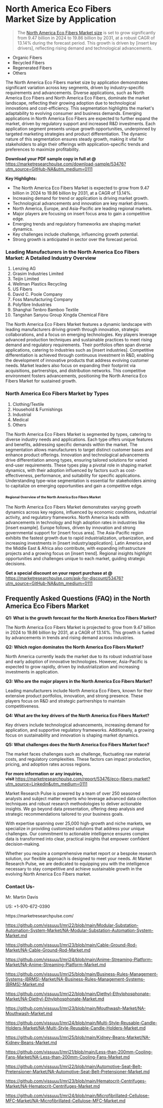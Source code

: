 <h1>North America Eco Fibers Market&nbsp;Size by Application</h1><blockquote><p>The <a href="https://marketresearchpulse.com/download-sample/53476?utm_source=GitHub-NA&amp;utm_medium=0111">North America Eco Fibers Market size</a> is set to grow significantly from 9.47 billion in 2024 to 19.86 billion by 2031, at a robust CAGR of 13.14% during the forecast period. This growth is driven by [insert key drivers], reflecting rising demand and technological advancements.</p></blockquote><ul><li>Organic Fibers<li> Recycled Fibers<li> Regenerated Fibers<li> Others</li></ul><p>The North America Eco Fibers market size by application demonstrates significant variation across key segments, driven by industry-specific requirements and advancements. Diverse applications, such as North America Eco Fibers and North America Eco Fibers, dominate the market landscape, reflecting their growing adoption due to technological innovations and cost-efficiency. This segmentation highlights the market's adaptability to evolving consumer and business demands. Emerging applications in North America Eco Fibers are expected to further expand the market, driven by regulatory support and increased R&D investments. Each application segment presents unique growth opportunities, underpinned by targeted marketing strategies and product differentiation. The dynamic nature of this segmentation ensures steady growth, making it vital for stakeholders to align their offerings with application-specific trends and preferences to maximize profitability.</p><p><strong>Download your PDF sample copy in full at @ </strong><a href="https://marketresearchpulse.com/download-sample/53476?utm_source=GitHub-NA&amp;utm_medium=0111">https://marketresearchpulse.com/download-sample/53476?utm_source=GitHub-NA&amp;utm_medium=0111</a></p><p><strong>Key Highlights: </strong></p><ul><li>The North America Eco Fibers Market is expected to grow from 9.47 billion in 2024 to 19.86 billion by 2031, at a CAGR of 13.14%.</li><li>Increasing demand for trend or application is driving market growth.</li><li>Technological advancements and innovation are key market drivers.</li><li>North America, Europe, and Asia-Pacific are leading regional markets.</li><li>Major players are focusing on insert focus area to gain a competitive edge.</li><li>Emerging trends and regulatory frameworks are shaping market dynamics.</li><li>Key challenges include challenge, influencing growth potential.</li><li>Strong growth is anticipated in sector over the forecast period.</li></ul><h3>Leading Manufacturers in the North America Eco Fibers Market: A Detailed Industry Overview</h3><ol><li>Lenzing AG</li><li>Grasim Industries Limited</li><li>Teijin Limited</li><li>Wellman Plastics Recycling</li><li>US Fibers</li><li>David C. Poole Company</li><li>Foss Manufacturing Company</li><li>Polyfibre Industries</li><li>Shanghai Tenbro Bamboo Textile</li><li>Tangshan Sanyou Group Xingda Chemical Fibre</li></ol><div class="flex max-w-full flex-col flex-grow"><div class="min-h-8 text-message flex w-full flex-col items-end gap-2 whitespace-normal break-words [.text-message+&amp;]:mt-5" dir="auto" data-message-author-role="assistant" data-message-id="fd8432e4-4910-450d-b182-61b7bfb0a01f" data-message-model-slug="gpt-4o"><div class="flex w-full flex-col gap-1 empty:hidden first:pt-[3px]"><div class="markdown prose w-full break-words dark:prose-invert light"><p>The North America Eco Fibers Market features a dynamic landscape with leading manufacturers driving growth through innovation, strategic collaborations, and a focus on emerging technologies. Key players leverage advanced production techniques and sustainable practices to meet rising demand and regulatory requirements. Their portfolios often span diverse applications, catering to industries such as [insert industries]. Competitive differentiation is achieved through continuous investment in R&amp;D, enabling the development of innovative products that address evolving customer needs. Market leaders also focus on expanding their footprint via acquisitions, partnerships, and distribution networks. This competitive environment fosters advancements, positioning the North America Eco Fibers Market for sustained growth.</p></div></div></div></div><h3>North America Eco Fibers Market by Types</h3><ol><li>Clothing/Textile<li> Household & Furnishings<li> Industrial<li> Medical<li> Others</li></ol><div class="flex max-w-full flex-col flex-grow"><div class="min-h-8 text-message flex w-full flex-col items-end gap-2 whitespace-normal break-words [.text-message+&amp;]:mt-5" dir="auto" data-message-author-role="assistant" data-message-id="084470be-0bb7-4664-bddf-5156b4f41249" data-message-model-slug="gpt-4o-mini"><div class="flex w-full flex-col gap-1 empty:hidden first:pt-[3px]"><div class="markdown prose w-full break-words dark:prose-invert light"><p>The North America Eco Fibers Market is segmented by types, catering to diverse industry needs and applications. Each type offers unique features and benefits, addressing specific demands within the market. The segmentation allows manufacturers to target distinct customer bases and enhance product offerings. Innovation and technological advancements drive differentiation among types, ensuring tailored solutions for varied end-user requirements. These types play a pivotal role in shaping market dynamics, with their adoption influenced by factors such as cost-effectiveness, performance, and suitability for specific applications. Understanding type-wise segmentation is essential for stakeholders aiming to capitalize on emerging opportunities and gain a competitive edge.</p></div></div></div></div><h3><span style="font-size: 11px;">Regional Overview of the North America Eco Fibers Market</span></h3><div class="flex max-w-full flex-col flex-grow"><div class="min-h-8 text-message flex w-full flex-col items-end gap-2 whitespace-normal break-words [.text-message+&amp;]:mt-5" dir="auto" data-message-author-role="assistant" data-message-id="e9038762-ce64-4e30-91c9-9bd413514231" data-message-model-slug="gpt-4o-mini"><div class="flex w-full flex-col gap-1 empty:hidden first:pt-[3px]"><div class="markdown prose w-full break-words dark:prose-invert light"><p>The North America Eco Fibers Market demonstrates varying growth dynamics across key regions, influenced by economic conditions, industrial activity, and regulatory frameworks. North America leads with advancements in technology and high adoption rates in industries like [insert example]. Europe follows, driven by innovation and strong governmental support for [insert focus area]. The Asia-Pacific region exhibits the fastest growth due to rapid industrialization, urbanization, and increasing investments in [insert industry/application]. Latin America and the Middle East &amp; Africa also contribute, with expanding infrastructure projects and a growing focus on [insert trend]. Regional insights highlight opportunities and challenges unique to each market, guiding strategic decisions.</p></div></div></div></div><p><strong>Get a special discount on your report purchase at @ </strong><a href="https://marketresearchpulse.com/ask-for-discount/53476?utm_source=GitHub-NA&amp;utm_medium=0111">https://marketresearchpulse.com/ask-for-discount/53476?utm_source=GitHub-NA&amp;utm_medium=0111</a></p><h2>Frequently Asked Questions (FAQ) in the North America Eco Fibers Market</h2><p><strong>Q1: What is the growth forecast for the North America Eco Fibers Market?</strong></p><p>The North America Eco Fibers Market is projected to grow from 9.47 billion in 2024 to 19.86 billion by 2031, at a CAGR of 13.14%. This growth is fueled by advancements in trends and rising demand across industries.</p><p><strong>Q2: Which region dominates the North America Eco Fibers Market?</strong></p><p>North America currently leads the market due to its robust industrial base and early adoption of innovative technologies. However, Asia-Pacific is expected to grow rapidly, driven by industrialization and increasing investments in application.</p><p><strong>Q3: Who are the major players in the North America Eco Fibers Market?</strong></p><p>Leading manufacturers include North America Eco Fibers, known for their extensive product portfolios, innovation, and strong presence. These players focus on R&amp;D and strategic partnerships to maintain competitiveness.</p><p><strong>Q4: What are the key drivers of the North America Eco Fibers Market?</strong></p><p>Key drivers include technological advancements, increasing demand for application, and supportive regulatory frameworks. Additionally, a growing focus on sustainability and innovation is shaping market dynamics.</p><p><strong>Q5: What challenges does the North America Eco Fibers Market face?</strong></p><p>The market faces challenges such as challenge, fluctuating raw material costs, and regulatory complexities. These factors can impact production, pricing, and adoption rates across regions.</p><p><strong>For more information or any inquiries, visit&nbsp;</strong><a href="https://marketresearchpulse.com/report/53476/eco-fibers-market?utm_source=Linkedin&utm_medium=0111">https://marketresearchpulse.com/report/53476/eco-fibers-market?utm_source=Linkedin&utm_medium=0111</a></p><p>Market Research Pulse is powered by a team of over 250 seasoned analysts and subject matter experts who leverage advanced data collection techniques and robust research methodologies to deliver actionable insights. We go beyond data presentation, offering deep analysis and strategic recommendations tailored to your business goals.</p><p>With expertise spanning over 25,000 high-growth and niche markets, we specialize in providing customized solutions that address your unique challenges. Our commitment to actionable intelligence ensures complex data is transformed into clear, practical insights that empower confident decision-making.</p><p>Whether you require a comprehensive market report or a bespoke research solution, our flexible approach is designed to meet your needs. At Market Research Pulse, we are dedicated to equipping you with the intelligence necessary to stay competitive and achieve sustainable growth in the evolving North America Eco Fibers market.</p><h3><strong>Contact Us-</strong></h3><p>Mr. Martin Davis</p><p>US: +1-970-672-0390</p><p>https://marketresearchpulse.com/</p><p><a href="https://github.com/vissuuu1/mri22/blob/main/Modular-Substation-Automation-System-Market/NA-Modular-Substation-Automation-System-Market.md">https://github.com/vissuuu1/mri22/blob/main/Modular-Substation-Automation-System-Market/NA-Modular-Substation-Automation-System-Market.md</a></p><p><a href="https://github.com/vissuuu1/mri23/blob/main/Cable-Ground-Rod-Market/NA-Cable-Ground-Rod-Market.md">https://github.com/vissuuu1/mri23/blob/main/Cable-Ground-Rod-Market/NA-Cable-Ground-Rod-Market.md</a></p><p><a href="https://github.com/vissuuu1/mri24/blob/main/Anime-Streaming-Platform-Market/NA-Anime-Streaming-Platform-Market.md">https://github.com/vissuuu1/mri24/blob/main/Anime-Streaming-Platform-Market/NA-Anime-Streaming-Platform-Market.md</a></p><p><a href="https://github.com/vissuuu1/mri25/blob/main/Business-Rules-Management-Systems-(BRMS)-Market/NA-Business-Rules-Management-Systems-(BRMS)-Market.md">https://github.com/vissuuu1/mri25/blob/main/Business-Rules-Management-Systems-(BRMS)-Market/NA-Business-Rules-Management-Systems-(BRMS)-Market.md</a></p><p><a href="https://github.com/vissuuu1/mri22/blob/main/Diethyl-Ethylphosphonate-Market/NA-Diethyl-Ethylphosphonate-Market.md">https://github.com/vissuuu1/mri22/blob/main/Diethyl-Ethylphosphonate-Market/NA-Diethyl-Ethylphosphonate-Market.md</a></p><p><a href="https://github.com/vissuuu1/mri23/blob/main/Mouthwash-Market/NA-Mouthwash-Market.md">https://github.com/vissuuu1/mri23/blob/main/Mouthwash-Market/NA-Mouthwash-Market.md</a></p><p><a href="https://github.com/vissuuu1/mri24/blob/main/Multi-Style-Reusable-Candle-Holders-Market/NA-Multi-Style-Reusable-Candle-Holders-Market.md">https://github.com/vissuuu1/mri24/blob/main/Multi-Style-Reusable-Candle-Holders-Market/NA-Multi-Style-Reusable-Candle-Holders-Market.md</a></p><p><a href="https://github.com/vissuuu1/mri25/blob/main/Kidney-Beans-Market/NA-Kidney-Beans-Market.md">https://github.com/vissuuu1/mri25/blob/main/Kidney-Beans-Market/NA-Kidney-Beans-Market.md</a></p><p><a href="https://github.com/vissuuu1/mri21/blob/main/Less-than-200mm-Cooling-Fans-Market/NA-Less-than-200mm-Cooling-Fans-Market.md">https://github.com/vissuuu1/mri21/blob/main/Less-than-200mm-Cooling-Fans-Market/NA-Less-than-200mm-Cooling-Fans-Market.md</a></p><p><a href="https://github.com/vissuuu1/mri22/blob/main/Automotive-Seat-Belt-Pretensioner-Market/NA-Automotive-Seat-Belt-Pretensioner-Market.md">https://github.com/vissuuu1/mri22/blob/main/Automotive-Seat-Belt-Pretensioner-Market/NA-Automotive-Seat-Belt-Pretensioner-Market.md</a></p><p><a href="https://github.com/vissuuu1/mri23/blob/main/Hematocrit-Centrifuges-Market/NA-Hematocrit-Centrifuges-Market.md">https://github.com/vissuuu1/mri23/blob/main/Hematocrit-Centrifuges-Market/NA-Hematocrit-Centrifuges-Market.md</a></p><p><a href="https://github.com/vissuuu1/mri24/blob/main/Microfibrillated-Cellulose-MFC-Market/NA-Microfibrillated-Cellulose-MFC-Market.md">https://github.com/vissuuu1/mri24/blob/main/Microfibrillated-Cellulose-MFC-Market/NA-Microfibrillated-Cellulose-MFC-Market.md</a></p>
